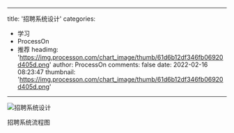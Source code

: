 
---
title: '招聘系统设计'
categories: 
 - 学习
 - ProcessOn
 - 推荐
headimg: 'https://img.processon.com/chart_image/thumb/61d6b12df346fb06920d405d.png'
author: ProcessOn
comments: false
date: 2022-02-16 08:23:47
thumbnail: 'https://img.processon.com/chart_image/thumb/61d6b12df346fb06920d405d.png'
---

<div>   
<img class="thumb" alt="招聘系统设计" src="https://img.processon.com/chart_image/thumb/61d6b12df346fb06920d405d.png" referrerpolicy="no-referrer">
<p>招聘系统流程图</p>  
</div>
            